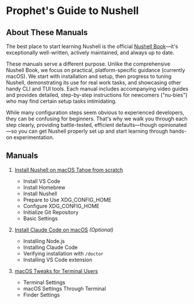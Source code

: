 # Prophet's Guide to Nushell

## About These Manuals

The best place to start learning Nushell is the official [Nushell Book](https://www.nushell.sh/book/)—it's exceptionally well-written, actively maintained, and always up to date.

These manuals serve a different purpose. Unlike the comprehensive Nushell Book, we focus on practical, platform-specific guidance (currently macOS). We start with installation and setup, then progress to tuning Nushell, demonstrating its use for real work tasks, and showcasing other handy CLI and TUI tools. Each manual includes accompanying video guides and provides detailed, step-by-step instructions for newcomers ("nu-bies") who may find certain setup tasks intimidating.

While many configuration steps seem obvious to experienced developers, they can be confusing for beginners. That's why we walk you through each step clearly, providing battle-tested, efficient defaults—though opinionated—so you can get Nushell properly set up and start learning through hands-on experimentation.

## Manuals

1. [Install Nushell on macOS Tahoe from scratch](manuals/01-install-nushell-macos/manual.md)
    - Install VS Code
    - Install Homebrew
    - Install Nushell
    - Prepare to Use XDG_CONFIG_HOME
    - Configure XDG_CONFIG_HOME
    - Initialize Git Repository
    - Basic Settings

2. [Install Claude Code on macOS](manuals/02-install-claude-code-macos/manual.md) *(Optional)*
    - Installing Node.js
    - Installing Claude Code
    - Verifying installation with `/doctor`
    - Installing VS Code extension

3. [macOS Tweaks for Terminal Users](manuals/03-macos-tweaks-01/manual.md)
    - Terminal Settings
    - macOS Settings Through Terminal
    - Finder Settings
